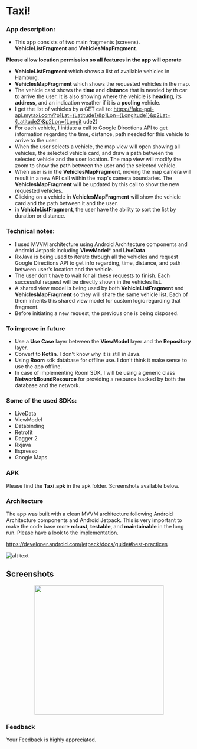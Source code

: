 
# Taxi!

### App description:
* This app consists of two main fragments (screens). **VehicleListFragment** and **VehiclesMapFragment**.

**Please allow location permission so all features in the app will operate**

* **VehicleListFragment** which shows a list of available vehicles in Hamburg.
* **VehiclesMapFragment** which shows the requested vehicles in the map.
* The vehicle card shows the **time** and **distance** that is needed by th car to arrive the user. It is also showing where the vehicle is **heading**, its **address**, and an indication weather if it is a **pooling** vehicle.
* I get the list of vehicles by a GET call to:
https://fake-poi-api.mytaxi.com/?p1Lat={Latitude1}&p1Lon={Longitude1}&p2Lat={Latitude2}&p2Lon={Longit ude2}
* For each vehicle, I initiate a call to Google Directions API to get information regarding the time, distance, path needed for this vehicle to arrive to the user. 
* When the user selects a vehicle, the map view will open showing all vehicles, the selected vehicle card, and draw a path between the selected vehicle and the user location. The map view will modify the zoom to show the path between the user and the selected vehicle.
* When user is in the **VehiclesMapFragment**, moving the map camera will result in a new API call within the map's camera boundaries. The **VehiclesMapFragment** will be updated by this call to show the new requested vehicles.
* Clicking on a vehicle in **VehiclesMapFragment** will show the vehicle card and the path between it and the user.
* in **VehicleListFragment**, the user have the ability to sort the list by duration or distance.

### Technical notes:
* I used MVVM architecture using Android Architecture components and Android Jetpack including **ViewModel*** and **LiveData**.
* RxJava is being used to iterate through all the vehicles and request Google Directions API to get info regarding, time, distance, and path between user's location and the vehicle.
* The user don't have to wait for all these requests to finish. Each successful request will be directly shown in the vehicles list.
* A shared view model is being used by both **VehicleListFragment** and **VehiclesMapFragment** so they will share the same vehicle list. Each of them inherits this shared view model for custom logic regarding that fragment.
* Before initiating a new request, the previous one is being disposed.

### To improve in future
- Use a **Use Case** layer between the **ViewModel** layer and the **Repository** layer.
- Convert to **Kotlin**. I don't know why it is still in Java.
- Using **Room** sdk database for offline use. I don't think it make sense to use the app offline.
- In case of implementing Room SDK, I will be using a generic class **NetworkBoundResource** for providing a resource backed by both the database and the network.


### Some of the used SDKs:
- LiveData
- ViewModel
- Databinding
- Retrofit
- Dagger 2
- Rxjava
- Espresso
- Google Maps

### APK 
Please find the **Taxi.apk** in the apk folder. Screenshots available below.

### Architecture 
 The app was built with a clean MVVM architecture following Android Architecture components and Android Jetpack.
 This is very important to make the code base more **robust**, **testable**, and **maintainable** in the long run.
 Please have a look to the implementation.

https://developer.android.com/jetpack/docs/guide#best-practices

![alt text](https://developer.android.com/topic/libraries/architecture/images/final-architecture.png)

## Screenshots

<p align="center">
  <img src="?raw=true" width="350" >
</p>

### Feedback
Your Feedback is highly appreciated.